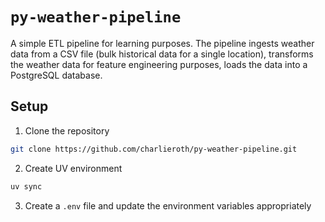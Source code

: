 # `py-weather-pipeline`

A simple ETL pipeline for learning purposes. The pipeline ingests weather data
from a CSV file (bulk historical data for a single location), transforms the
weather data for feature engineering purposes, loads the data into a
PostgreSQL database.

## Setup

1. Clone the repository

```bash
git clone https://github.com/charlieroth/py-weather-pipeline.git
```

2. Create UV environment

```bash
uv sync
```

3. Create a `.env` file and update the environment variables appropriately
